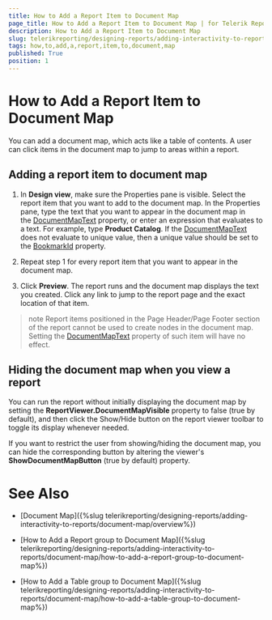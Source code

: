 ```yaml
---
title: How to Add a Report Item to Document Map
page_title: How to Add a Report Item to Document Map | for Telerik Reporting Documentation
description: How to Add a Report Item to Document Map
slug: telerikreporting/designing-reports/adding-interactivity-to-reports/document-map/how-to-add-a-report-item-to-document-map
tags: how,to,add,a,report,item,to,document,map
published: True
position: 1
---
```


# How to Add a Report Item to Document Map



You can add a document map, which acts like a table of contents. A user can click items in the document map to jump 
    	to areas within a report.

## Adding a report item to document map

1. In __Design view__, make sure the Properties pane is visible. Select the report item that you want to add to the document map. In the Properties
	pane, type the text that you want to appear in the document map in the [DocumentMapText](/reporting/api/Telerik.Reporting.ReportItemBase#Telerik_Reporting_ReportItemBase_DocumentMapText) property, or enter 
	an expression that evaluates to a text. For example, type __Product Catalog__. If the [DocumentMapText](/reporting/api/Telerik.Reporting.ReportItemBase#Telerik_Reporting_ReportItemBase_DocumentMapText) does not evaluate to
    unique value, then a unique value should be set to the [BookmarkId](/reporting/api/Telerik.Reporting.ReportItemBase#Telerik_Reporting_ReportItemBase_BookmarkId) property.

1. Repeat step 1 for every report item that you want to appear in the document map.

1. Click __Preview__. The report runs and the document map displays the text you created. Click any link to 
	jump to the report page and the exact location of that item.
		

>note Report items positioned in the Page Header/Page Footer section of the report cannot be used to create nodes in the document map.            Setting the [DocumentMapText](/reporting/api/Telerik.Reporting.ReportItemBase#Telerik_Reporting_ReportItemBase_DocumentMapText) property of such item will have no effect.          


## Hiding the document map when you view a report

You can run the report without initially displaying the document map by setting the __ReportViewer.DocumentMapVisible__ 
      	property to false (true by default), and then click the Show/Hide button on the report viewer toolbar to toggle its display 
      	whenever needed.
		

If you want to restrict the user from showing/hiding the document map, you can hide the corresponding button by altering 
      	the viewer's __ShowDocumentMapButton__ (true by default) property.

# See Also


 * [Document Map]({%slug telerikreporting/designing-reports/adding-interactivity-to-reports/document-map/overview%})

 * [How to Add a Report group to Document Map]({%slug telerikreporting/designing-reports/adding-interactivity-to-reports/document-map/how-to-add-a-report-group-to-document-map%})

 * [How to Add a Table group to Document Map]({%slug telerikreporting/designing-reports/adding-interactivity-to-reports/document-map/how-to-add-a-table-group-to-document-map%})
